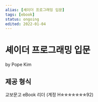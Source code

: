 ```yaml
---
alias: [셰이더 프로그래밍 입문]
tags: [ebook]
status: ongoing
edited: 2022-01-04
---
```


# 셰이더 프로그래밍 입문
by Pope Kim

## 제공 형식
교보문고 eBook 리더 (계정 H✯✯✯✯✯✯✯92)